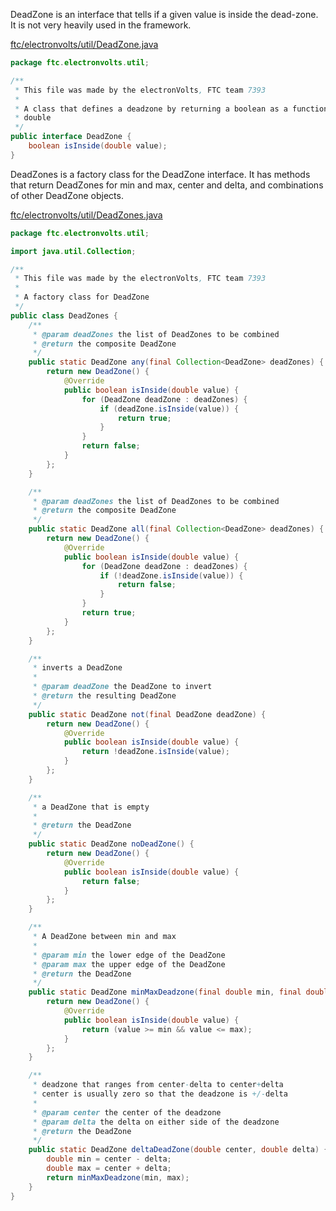 DeadZone is an interface that tells if a given value is inside the dead-zone. It is not very heavily used in the framework.

[ftc/electronvolts/util/DeadZone.java](https://github.com/FTC7393/state-machine-framework/blob/master/src/ftc/electronvolts/util/DeadZone.java)
```java
package ftc.electronvolts.util;

/**
 * This file was made by the electronVolts, FTC team 7393
 *
 * A class that defines a deadzone by returning a boolean as a function of a
 * double
 */
public interface DeadZone {
    boolean isInside(double value);
}
```

DeadZones is a factory class for the DeadZone interface. It has methods that return DeadZones for min and max, center and delta, and combinations of other DeadZone objects.

[ftc/electronvolts/util/DeadZones.java](https://github.com/FTC7393/state-machine-framework/blob/master/src/ftc/electronvolts/util/DeadZones.java)
```java
package ftc.electronvolts.util;

import java.util.Collection;

/**
 * This file was made by the electronVolts, FTC team 7393
 *
 * A factory class for DeadZone
 */
public class DeadZones {
    /**
     * @param deadZones the list of DeadZones to be combined
     * @return the composite DeadZone
     */
    public static DeadZone any(final Collection<DeadZone> deadZones) {
        return new DeadZone() {
            @Override
            public boolean isInside(double value) {
                for (DeadZone deadZone : deadZones) {
                    if (deadZone.isInside(value)) {
                        return true;
                    }
                }
                return false;
            }
        };
    }

    /**
     * @param deadZones the list of DeadZones to be combined
     * @return the composite DeadZone
     */
    public static DeadZone all(final Collection<DeadZone> deadZones) {
        return new DeadZone() {
            @Override
            public boolean isInside(double value) {
                for (DeadZone deadZone : deadZones) {
                    if (!deadZone.isInside(value)) {
                        return false;
                    }
                }
                return true;
            }
        };
    }

    /**
     * inverts a DeadZone
     *
     * @param deadZone the DeadZone to invert
     * @return the resulting DeadZone
     */
    public static DeadZone not(final DeadZone deadZone) {
        return new DeadZone() {
            @Override
            public boolean isInside(double value) {
                return !deadZone.isInside(value);
            }
        };
    }

    /**
     * a DeadZone that is empty
     *
     * @return the DeadZone
     */
    public static DeadZone noDeadZone() {
        return new DeadZone() {
            @Override
            public boolean isInside(double value) {
                return false;
            }
        };
    }

    /**
     * A DeadZone between min and max
     *
     * @param min the lower edge of the DeadZone
     * @param max the upper edge of the DeadZone
     * @return the DeadZone
     */
    public static DeadZone minMaxDeadzone(final double min, final double max) {
        return new DeadZone() {
            @Override
            public boolean isInside(double value) {
                return (value >= min && value <= max);
            }
        };
    }

    /**
     * deadzone that ranges from center-delta to center+delta
     * center is usually zero so that the deadzone is +/-delta
     *
     * @param center the center of the deadzone
     * @param delta the delta on either side of the deadzone
     * @return the DeadZone
     */
    public static DeadZone deltaDeadZone(double center, double delta) {
        double min = center - delta;
        double max = center + delta;
        return minMaxDeadzone(min, max);
    }
}
```